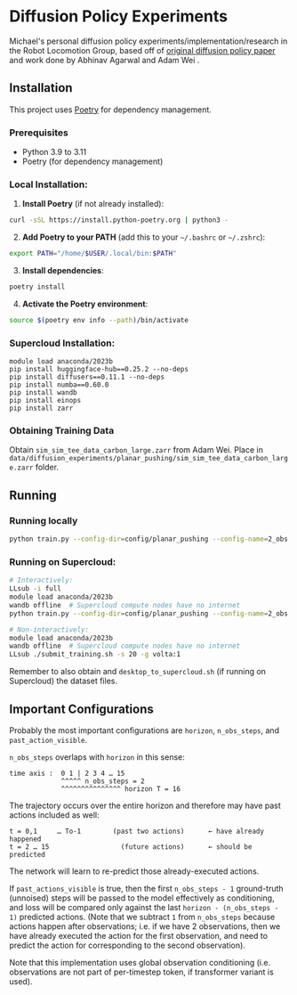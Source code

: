 # Diffusion Policy Experiments

Michael's personal diffusion policy experiments/implementation/research in the Robot Locomotion Group, based off of [original diffusion policy paper](https://diffusion-policy.cs.columbia.edu/) and work done by Abhinav Agarwal and Adam Wei .

## Installation

This project uses [Poetry](https://python-poetry.org/) for dependency management.

### Prerequisites
- Python 3.9 to 3.11
- Poetry (for dependency management)

### Local Installation:

1. **Install Poetry** (if not already installed):
```bash
curl -sSL https://install.python-poetry.org | python3 -
```

2. **Add Poetry to your PATH** (add this to your `~/.bashrc` or `~/.zshrc`):
```bash
export PATH="/home/$USER/.local/bin:$PATH"
```

3. **Install dependencies**:
```bash
poetry install
```

4. **Activate the Poetry environment**:
```bash
source $(poetry env info --path)/bin/activate
```

### Supercloud Installation:
```
module load anaconda/2023b
pip install huggingface-hub==0.25.2 --no-deps
pip install diffusers==0.11.1 --no-deps
pip install numba==0.60.0
pip install wandb
pip install einops
pip install zarr
```

### Obtaining Training Data
Obtain `sim_sim_tee_data_carbon_large.zarr` from Adam Wei. Place in `data/diffusion_experiments/planar_pushing/sim_sim_tee_data_carbon_large.zarr` folder.


## Running

### Running locally
```bash
python train.py --config-dir=config/planar_pushing --config-name=2_obs.yaml hydra.run.dir=data/outputs/planar_pushing/2_obs/
```

### Running on Supercloud:
```bash
# Interactively:
LLsub -i full
module load anaconda/2023b
wandb offline  # Supercloud compute nodes have no internet
python train.py --config-dir=config/planar_pushing --config-name=2_obs.yaml hydra.run.dir=data/outputs/planar_pushing/2_obs/

# Non-interactively:
module load anaconda/2023b
wandb offline  # Supercloud compute nodes have no internet
LLsub ./submit_training.sh -s 20 -g volta:1
```

Remember to also obtain and `desktop_to_supercloud.sh` (if running on Supercloud) the dataset files.


## Important Configurations

Probably the most important configurations are `horizon`, `n_obs_steps`, and `past_action_visible`.

`n_obs_steps` overlaps with `horizon` in this sense:
```
time axis :  0 1 | 2 3 4 … 15
             ^^^^^ n_obs_steps = 2
             ^^^^^^^^^^^^^^^ horizon T = 16
```

The trajectory occurs over the entire horizon and therefore may have past actions included as well:
```
t = 0,1     … To-1        (past two actions)      ← have already happened
t = 2 … 15                  (future actions)      ← should be predicted
```

The network will learn to re-predict those already-executed actions.

If `past_actions_visible` is true, then the first `n_obs_steps - 1` ground-truth (unnoised) steps will be passed to the model effectively as conditioning, and loss will be compared only against the last `horizon - (n_obs_steps - 1)` predicted actions. (Note that we subtract `1` from `n_obs_steps` because actions happen after observations; i.e. if we have 2 observations, then we have already executed the action for the first observation, and need to predict the action for corresponding to the second observation).


Note that this implementation uses global observation conditioning (i.e. observations are not part of per-timestep token, if transformer variant is used).